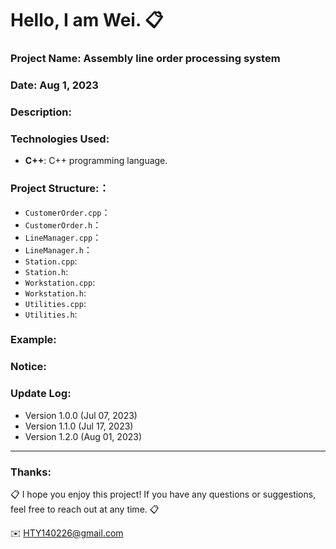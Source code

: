 Hello, I am Wei. 📋
======

### Project Name: Assembly line order processing system

### Date: Aug 1, 2023

### Description:

### Technologies Used:
- **C++**: C++ programming language.  

### Project Structure:：
- `CustomerOrder.cpp`：
- `CustomerOrder.h`：
- `LineManager.cpp`：
- `LineManager.h`：
- `Station.cpp`:
- `Station.h`:
- `Workstation.cpp`:
- `Workstation.h`:
- `Utilities.cpp`:
- `Utilities.h`:

### Example:


### Notice:


### Update Log:
- Version 1.0.0 (Jul 07, 2023)
- Version 1.1.0 (Jul 17, 2023)
- Version 1.2.0 (Aug 01, 2023)

***
### Thanks:

📋 I hope you enjoy this project! If you have any questions or suggestions, feel free to reach out at any time. 📋

✉️ HTY140226@gmail.com

